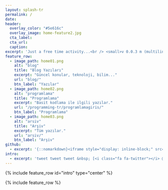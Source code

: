 ```yaml
---
layout: splash-tr
permalink: /
date:
header:
  overlay_color: "#5e616c"
  overlay_image: home-feature2.jpg
  cta_label:
  cta_url: 
  caption:
excerpt: 'Just a free time activity...<br /> <small>v 0.0.3 m (multilingual)</small><br /><br />'
feature_row:
  - image_path: home01.png
    alt: "blog"
    title: "Blog Yazıları"
    excerpt: "Güncel konular, teknoloji, bilim..."
    url: "blog/"
    btn_label: "Yazılar"
  - image_path: home02.png
    alt: "programlama"
    title: "Programlama"
    excerpt: "Basit kodlama ile ilgili yazılar."
    url: "/programming-tr/programlamagiris/"
    btn_label: "Programlama"
  - image_path: home03.png
    alt: "arsiv"
    title: "Arşiv"
    excerpt: "Tüm yazılar."
    url: "arsiv/"
    btn_label: "Arşiv"
github:
  - excerpt: '{::nomarkdown}<iframe style="display: inline-block;" src="https://ghbtns.com/github-btn.html?user=akifmt&repo=akifmt.github.io&type=star&count=true&size=large" frameborder="0" scrolling="0" width="160px" height="30px"></iframe> <iframe style="display: inline-block;" src="https://ghbtns.com/github-btn.html?user=akifmt&repo=akifmt.github.io&type=fork&count=true&size=large" frameborder="0" scrolling="0" width="158px" height="30px"></iframe>{:/nomarkdown}'
intro:
  - excerpt: 'tweet tweet tweet &nbsp; [<i class="fa fa-twitter"></i> @akifmt](https://twitter.com/akifmt){: .btn .btn--twitter}'
---
```


{% include feature_row id="intro" type="center" %}

{% include feature_row %}
